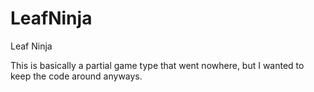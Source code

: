 # LeafNinja
Leaf Ninja

This is basically a partial game type that went nowhere, but I wanted to keep the code around anyways.
